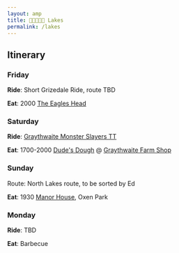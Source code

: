 ```yaml
---
layout: amp
title: 🚴🚴🚴🚴🚴 Lakes
permalink: /lakes
---
```


## Itinerary

### Friday

**Ride**: Short Grizedale Ride, route TBD

**Eat**: 2000 [The Eagles Head](https://www.google.com/maps/place/The+Eagles+Head/@54.3218404,-3.0216553,17z/data=!3m1!4b1!4m5!3m4!1s0x487cbe6d237c96bd:0xae60a3ab7fe5a4a5!8m2!3d54.3217907!4d-3.0194106)

### Saturday

**Ride**: [Graythwaite Monster Slayers TT](https://www.strava.com/routes/2841783146053040878)

**Eat**: 1700-2000 [Dude's Dough](https://www.dudesdough.com/) @ [Graythwaite Farm Shop](https://goo.gl/maps/AfGpY1d2NRWLV1RbA)

### Sunday

Route: North Lakes route, to be sorted by Ed

**Eat**: 1930 [Manor House](https://www.google.com/maps/place/Manor+House/@54.2761419,-3.0478233,15z/data=!4m5!3m4!1s0x0:0x8cb8ba599d3cd6d0!8m2!3d54.2762176!4d-3.0477999), Oxen Park

### Monday

**Ride**: TBD

**Eat**: Barbecue
